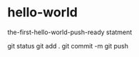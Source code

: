 hello-world
===========

the-first-hello-world-push-ready statment

git status
git add .
git commit -m
git push
